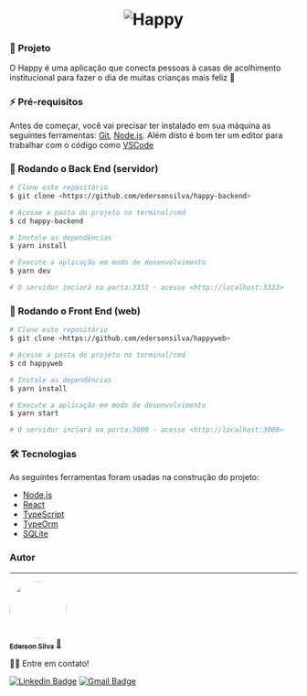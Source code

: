 <h1 align="center">
    <img alt="Happy" title="Happy" src="assets/happy.svg" />
</h1>

### 💒 Projeto
O Happy é uma aplicação que conecta pessoas à casas de acolhimento institucional para fazer o dia de muitas crianças mais feliz 💜

### ⚡ Pré-requisitos

Antes de começar, você vai precisar ter instalado em sua máquina as seguintes ferramentas:
[Git](https://git-scm.com), [Node.js](https://nodejs.org/en/). 
Além disto é bom ter um editor para trabalhar com o código como [VSCode](https://code.visualstudio.com/)

### 🎲 Rodando o Back End (servidor)

```bash
# Clone este repositório
$ git clone <https://github.com/edersonsilva/happy-backend>

# Acesse a pasta do projeto no terminal/cmd
$ cd happy-backend

# Instale as dependências
$ yarn install

# Execute a aplicação em modo de desenvolvimento
$ yarn dev

# O servidor inciará na porta:3333 - acesse <http://localhost:3333>
```

### 🎲 Rodando o Front End (web)

```bash
# Clone este repositório
$ git clone <https://github.com/edersonsilva/happyweb>

# Acesse a pasta do projeto no terminal/cmd
$ cd happyweb

# Instale as dependências
$ yarn install

# Execute a aplicação em modo de desenvolvimento
$ yarn start

# O servidor inciará na porta:3000 - acesse <http://localhost:3000>
```

### 🛠 Tecnologias

As seguintes ferramentas foram usadas na construção do projeto:

- [Node.js](https://nodejs.org/en/)
- [React](https://pt-br.reactjs.org/)
- [TypeScript](https://www.typescriptlang.org/)
- [TypeOrm](https://typeorm.io/)
- [SQLite](https://www.sqlite.org/index.html)

### Autor
---

<a href="https://blog.rocketseat.com.br/author/thiago/">
 <img style="border-radius: 50%;" src="https://avatars2.githubusercontent.com/u/1870219?s=460&u=b796309053d581a334cf775039e74b2d563e7fd9&v=4" width="100px;" alt=""/>
 <br />
 <sub><b>Ederson Silva</b></sub></a> <a href="https://www.linkedin.com/in/edersonsilva/" title="Linkedin">🚀</a>


👋🏽 Entre em contato!

[![Linkedin Badge](https://img.shields.io/badge/-Ederson-blue?style=flat-square&logo=Linkedin&logoColor=white&link=https://www.linkedin.com/in/edersonsilva/)](https://www.linkedin.com/in/edersonsilva/) [![Gmail Badge](https://img.shields.io/badge/-edersigner@gmail.com-c14438?style=flat-square&logo=Gmail&logoColor=white&link=mailto:tgmarinho@gmail.com)](mailto:edersigner@gmail.com)
